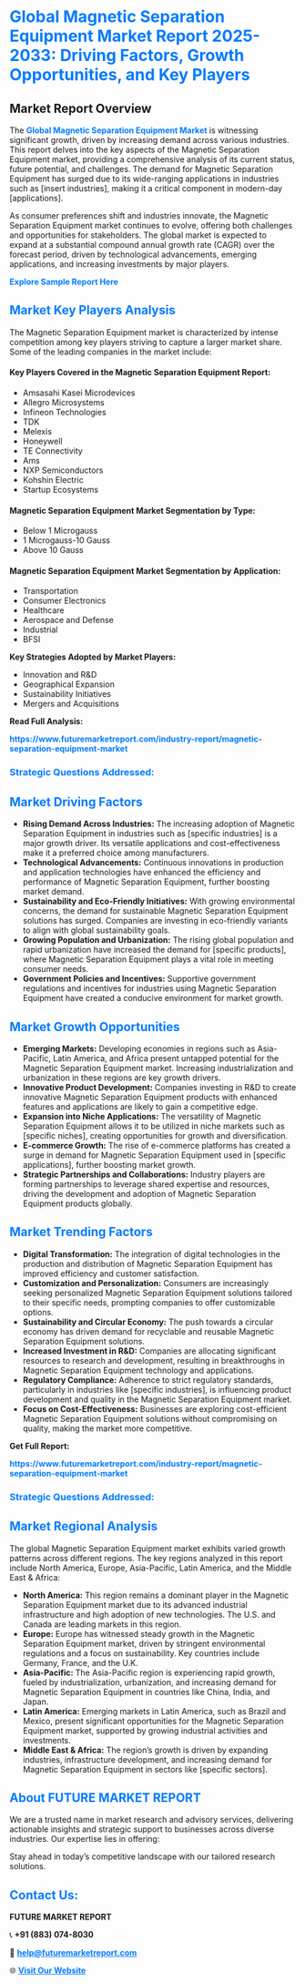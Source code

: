 <h1 style="color: #007BFF;">Global Magnetic Separation Equipment Market Report 2025-2033: Driving Factors, Growth Opportunities, and Key Players</h1>

<section id="overview">
<h2>Market Report Overview</h2>
<p>The <a href="https://www.futuremarketreport.com/industry-report/magnetic-separation-equipment-market" style="color: #007BFF; text-decoration: none;"><strong>Global Magnetic Separation Equipment Market</strong></a> is witnessing significant growth, driven by increasing demand across various industries. This report delves into the key aspects of the Magnetic Separation Equipment market, providing a comprehensive analysis of its current status, future potential, and challenges. The demand for Magnetic Separation Equipment has surged due to its wide-ranging applications in industries such as [insert industries], making it a critical component in modern-day [applications].</p>
<p>As consumer preferences shift and industries innovate, the Magnetic Separation Equipment market continues to evolve, offering both challenges and opportunities for stakeholders. The global market is expected to expand at a substantial compound annual growth rate (CAGR) over the forecast period, driven by technological advancements, emerging applications, and increasing investments by major players.</p>
</section>

<section id="overview">
<p><a href="https://www.futuremarketreport.com/request-sample/reportId=34893" style="color: #007BFF; text-decoration: none;"><strong>Explore Sample Report Here</strong></a></p>
</section>

<section id="key-players">
<h2 style="color: #007BFF;">Market Key Players Analysis</h2>
<p>The Magnetic Separation Equipment market is characterized by intense competition among key players striving to capture a larger market share. Some of the leading companies in the market include:</p>
<h4>Key Players Covered in the Magnetic Separation Equipment Report:</h4>
<ul><li>Amsasahi Kasei Microdevices</li><li>Allegro Microsystems</li><li>Infineon Technologies</li><li>TDK</li><li>Melexis</li><li>Honeywell</li><li>TE Connectivity</li><li>Ams</li><li>NXP Semiconductors</li><li>Kohshin Electric</li><li>Startup Ecosystems</li></ul>
<h4>Magnetic Separation Equipment Market Segmentation by Type:</h4>
<ul><li>Below 1 Microgauss</li><li>1 Microgauss-10 Gauss</li><li>Above 10 Gauss</li></ul>

<h4>Magnetic Separation Equipment Market Segmentation by Application:</h4>
<ul><li>Transportation</li><li>Consumer Electronics</li><li>Healthcare</li><li>Aerospace and Defense</li><li>Industrial</li><li>BFSI</li></ul>
<p><strong>Key Strategies Adopted by Market Players:</strong></p>
<ul>
<li>Innovation and R&D</li>
<li>Geographical Expansion</li>
<li>Sustainability Initiatives</li>
<li>Mergers and Acquisitions</li>
</ul>
</section>

<section>
<p><strong>Read Full Analysis: </strong></p><a href="https://www.futuremarketreport.com/industry-report/magnetic-separation-equipment-market" style="color: #007BFF; text-decoration: none;"><strong>https://www.futuremarketreport.com/industry-report/magnetic-separation-equipment-market</strong></a>
<h3 style="color: #007BFF;">Strategic Questions Addressed:</h3>
</section>

<section id="driving-factors">
<h2 style="color: #007BFF;">Market Driving Factors</h2>
<ul>
<li><strong>Rising Demand Across Industries:</strong> The increasing adoption of Magnetic Separation Equipment in industries such as [specific industries] is a major growth driver. Its versatile applications and cost-effectiveness make it a preferred choice among manufacturers.</li>
<li><strong>Technological Advancements:</strong> Continuous innovations in production and application technologies have enhanced the efficiency and performance of Magnetic Separation Equipment, further boosting market demand.</li>
<li><strong>Sustainability and Eco-Friendly Initiatives:</strong> With growing environmental concerns, the demand for sustainable Magnetic Separation Equipment solutions has surged. Companies are investing in eco-friendly variants to align with global sustainability goals.</li>
<li><strong>Growing Population and Urbanization:</strong> The rising global population and rapid urbanization have increased the demand for [specific products], where Magnetic Separation Equipment plays a vital role in meeting consumer needs.</li>
<li><strong>Government Policies and Incentives:</strong> Supportive government regulations and incentives for industries using Magnetic Separation Equipment have created a conducive environment for market growth.</li>
</ul>
</section>

<section id="growth-opportunities">
<h2 style="color: #007BFF;">Market Growth Opportunities</h2>
<ul>
<li><strong>Emerging Markets:</strong> Developing economies in regions such as Asia-Pacific, Latin America, and Africa present untapped potential for the Magnetic Separation Equipment market. Increasing industrialization and urbanization in these regions are key growth drivers.</li>
<li><strong>Innovative Product Development:</strong> Companies investing in R&D to create innovative Magnetic Separation Equipment products with enhanced features and applications are likely to gain a competitive edge.</li>
<li><strong>Expansion into Niche Applications:</strong> The versatility of Magnetic Separation Equipment allows it to be utilized in niche markets such as [specific niches], creating opportunities for growth and diversification.</li>
<li><strong>E-commerce Growth:</strong> The rise of e-commerce platforms has created a surge in demand for Magnetic Separation Equipment used in [specific applications], further boosting market growth.</li>
<li><strong>Strategic Partnerships and Collaborations:</strong> Industry players are forming partnerships to leverage shared expertise and resources, driving the development and adoption of Magnetic Separation Equipment products globally.</li>
</ul>
</section>

<section id="trending-factors">
<h2 style="color: #007BFF;">Market Trending Factors</h2>
<ul>
<li><strong>Digital Transformation:</strong> The integration of digital technologies in the production and distribution of Magnetic Separation Equipment has improved efficiency and customer satisfaction.</li>
<li><strong>Customization and Personalization:</strong> Consumers are increasingly seeking personalized Magnetic Separation Equipment solutions tailored to their specific needs, prompting companies to offer customizable options.</li>
<li><strong>Sustainability and Circular Economy:</strong> The push towards a circular economy has driven demand for recyclable and reusable Magnetic Separation Equipment solutions.</li>
<li><strong>Increased Investment in R&D:</strong> Companies are allocating significant resources to research and development, resulting in breakthroughs in Magnetic Separation Equipment technology and applications.</li>
<li><strong>Regulatory Compliance:</strong> Adherence to strict regulatory standards, particularly in industries like [specific industries], is influencing product development and quality in the Magnetic Separation Equipment market.</li>
<li><strong>Focus on Cost-Effectiveness:</strong> Businesses are exploring cost-efficient Magnetic Separation Equipment solutions without compromising on quality, making the market more competitive.</li>
</ul>
</section>

<section>
<p><strong>Get Full Report: </strong></p><a href="https://www.futuremarketreport.com/industry-report/magnetic-separation-equipment-market" style="color: #007BFF; text-decoration: none;"><strong>https://www.futuremarketreport.com/industry-report/magnetic-separation-equipment-market</strong></a>
<h3 style="color: #007BFF;">Strategic Questions Addressed:</h3>
</section>


<section id="regional-analysis">
<h2 style="color: #007BFF;">Market Regional Analysis</h2>
<p>The global Magnetic Separation Equipment market exhibits varied growth patterns across different regions. The key regions analyzed in this report include North America, Europe, Asia-Pacific, Latin America, and the Middle East & Africa:</p>
<ul>
<li><strong>North America:</strong> This region remains a dominant player in the Magnetic Separation Equipment market due to its advanced industrial infrastructure and high adoption of new technologies. The U.S. and Canada are leading markets in this region.</li>
<li><strong>Europe:</strong> Europe has witnessed steady growth in the Magnetic Separation Equipment market, driven by stringent environmental regulations and a focus on sustainability. Key countries include Germany, France, and the U.K.</li>
<li><strong>Asia-Pacific:</strong> The Asia-Pacific region is experiencing rapid growth, fueled by industrialization, urbanization, and increasing demand for Magnetic Separation Equipment in countries like China, India, and Japan.</li>
<li><strong>Latin America:</strong> Emerging markets in Latin America, such as Brazil and Mexico, present significant opportunities for the Magnetic Separation Equipment market, supported by growing industrial activities and investments.</li>
<li><strong>Middle East & Africa:</strong> The region’s growth is driven by expanding industries, infrastructure development, and increasing demand for Magnetic Separation Equipment in sectors like [specific sectors].</li>
</ul>
</section>

<footer>
<h2 style="color: #007BFF;">About FUTURE MARKET REPORT</h2>
<p>We are a trusted name in market research and advisory services, delivering actionable insights and strategic support to businesses across diverse industries. Our expertise lies in offering:</p>

<p>Stay ahead in today’s competitive landscape with our tailored research solutions.</p>

<h2 style="color: #007BFF;">Contact Us:</h2>
<p><strong>FUTURE MARKET REPORT</strong></p>
<p>📞 <strong>+91 (883) 074-8030</strong></p>
<p>📧 <strong><a href="mailto:help@futuremarketreport.com" style="color: #007BFF;">help@futuremarketreport.com</a></strong></p>
<p>🌐 <strong><a href="https://www.futuremarketreport.com/" style="color: #007BFF;">Visit Our Website</a></strong></p>
</footer>
